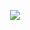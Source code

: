 <p align="center">
    <img src="https://media3.giphy.com/media/2xu5zpSV3oqKcCSZ49/giphy.gif?cid=790b761138c5806ef4194f087023d39f74eb66b4d7182e46&rid=giphy.gif"/>
</p>


